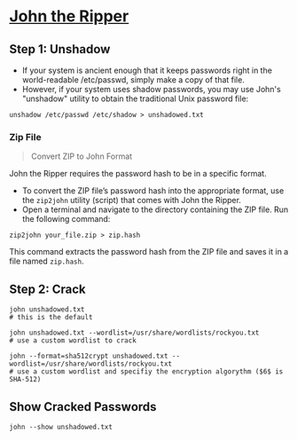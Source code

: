 # [John the Ripper](https://www.openwall.com/john/doc/EXAMPLES.shtml)

## Step 1: Unshadow
- If your system is ancient enough that it keeps passwords right in the world-readable /etc/passwd, simply make a copy of that file.
- However, if your system uses shadow passwords, you may use John's "unshadow" utility to obtain the traditional Unix password file: 
```
unshadow /etc/passwd /etc/shadow > unshadowed.txt
```
### Zip File
> Convert ZIP to John Format

John the Ripper requires the password hash to be in a specific format. 
- To convert the ZIP file’s password hash into the appropriate format, use the `zip2john` utility (script) that comes with John the Ripper.
- Open a terminal and navigate to the directory containing the ZIP file. Run the following command:
```
zip2john your_file.zip > zip.hash
```

This command extracts the password hash from the ZIP file and saves it in a file named `zip.hash`.

## Step 2: Crack
```
john unshadowed.txt
# this is the default

john unshadowed.txt --wordlist=/usr/share/wordlists/rockyou.txt
# use a custom wordlist to crack

john --format=sha512crypt unshadowed.txt --wordlist=/usr/share/wordlists/rockyou.txt
# use a custom wordlist and specifiy the encryption algorythm ($6$ is SHA-512)
```

## Show Cracked Passwords
```
john --show unshadowed.txt
```
